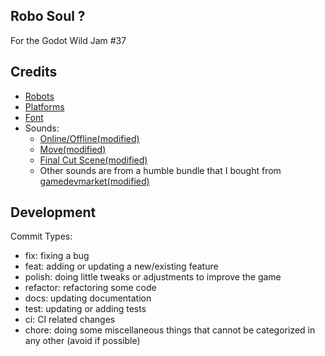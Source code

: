 ## Robo Soul ?

For the Godot Wild Jam #37

## Credits
 - [Robots](https://kenney.nl/assets/robot-pack)
 - [Platforms](https://kenney.nl/assets/platformer-art-requests)
 - [Font](https://www.fontspace.com/unifont-font-f26370)
 - Sounds:
    - [Online/Offline(modified)](https://freesound.org/people/LittleRobotSoundFactory/sounds/316277/)
    - [Move(modified)](https://freesound.org/people/Tomlija/sounds/110108/)
    - [Final Cut Scene(modified)](https://freesound.org/people/felix.blume/sounds/185414/)
    - Other sounds are from a humble bundle that I bought from [gamedevmarket(modified)](https://www.gamedevmarket.net/)


## Development

Commit Types:
 - fix: fixing a bug
 - feat: adding or updating a new/existing feature
 - polish: doing little tweaks or adjustments to improve the game
 - refactor: refactoring some code
 - docs: updating documentation
 - test: updating or adding tests
 - ci: CI related changes
 - chore: doing some miscellaneous things that cannot be categorized in any other (avoid if possible)
